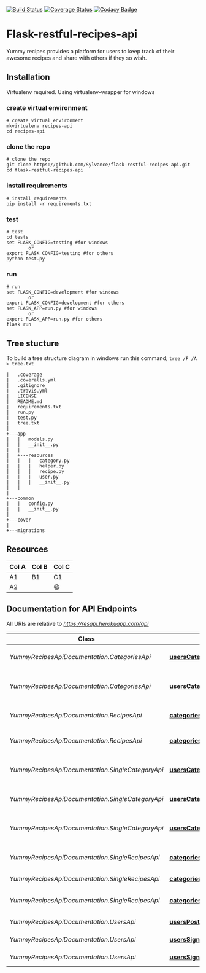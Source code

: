 [![Build Status](https://travis-ci.org/Sylvance/flask-restful-recipes-api.svg?branch=master)](https://travis-ci.org/Sylvance/flask-restful-recipes-api)
[![Coverage Status](https://coveralls.io/repos/github/Sylvance/flask-restful-recipes-api/badge.svg?branch=develop)](https://coveralls.io/github/Sylvance/flask-restful-recipes-api?branch=develop)
[![Codacy Badge](https://api.codacy.com/project/badge/Grade/f24714bd15134063aec24f1e74c9be79)](https://www.codacy.com/app/Sylvance/flask-restful-recipes-api?utm_source=github.com&amp;utm_medium=referral&amp;utm_content=Sylvance/flask-restful-recipes-api&amp;utm_campaign=Badge_Grade)

# Flask-restful-recipes-api
Yummy recipes provides a platform for users to keep track of their awesome recipes and share with others if they so wish.

## Installation

Virtualenv required. Using virtualenv-wrapper for windows

### create virtual environment
```
# create virtual environment
mkvirtualenv recipes-api
cd recipes-api
```

### clone the repo
```
# clone the repo
git clone https://github.com/Sylvance/flask-restful-recipes-api.git
cd flask-restful-recipes-api
```

### install requirements
```
# install requirements
pip install -r requirements.txt
```

### test
```
# test
cd tests
set FLASK_CONFIG=testing #for windows
		or
export FLASK_CONFIG=testing #for others
python test.py
```

### run
```
# run
set FLASK_CONFIG=development #for windows
		or
export FLASK_CONFIG=development #for others
set FLASK_APP=run.py #for windows
		or
export FLASK_APP=run.py #for others
flask run
```

## Tree stucture
To build a tree structure diagram in windows run this command;
```tree /F /A > tree.txt```

```
|   .coverage
|   .coveralls.yml
|   .gitignore
|   .travis.yml
|   LICENSE
|   README.md
|   requirements.txt
|   run.py
|   test.py
|   tree.txt
|   
+---app
|   |   models.py
|   |   __init__.py
|   |   
|   +---resources
|   |   |   category.py
|   |   |   helper.py
|   |   |   recipe.py
|   |   |   user.py
|   |   |   __init__.py
|   |   
|
+---common
|   |   config.py
|   |   __init__.py
|           
+---cover
|       
+---migrations     
```

Resources
---------

| Col A | Col B | Col C|
|---|---|---|
| A1 | B1 | C1 |
| A2 |  | :smile: |

## Documentation for API Endpoints

All URIs are relative to *https://resapi.herokuapp.com/api*

Class | Method | HTTP request | Description
------------ | ------------- | ------------- | -------------
*YummyRecipesApiDocumentation.CategoriesApi* | [**usersCategoriesByIdGet**](docs/CategoriesApi.md#usersCategoriesByIdGet) | **GET** /users/{id}/categories | List all available categories
*YummyRecipesApiDocumentation.CategoriesApi* | [**usersCategoriesByIdPost**](docs/CategoriesApi.md#usersCategoriesByIdPost) | **POST** /users/{id}/categories | Create a new category to the list.
*YummyRecipesApiDocumentation.RecipesApi* | [**categoriesRecipesByIdGet**](docs/RecipesApi.md#categoriesRecipesByIdGet) | **GET** /categories/{id}/recipes | List all available recipes
*YummyRecipesApiDocumentation.RecipesApi* | [**categoriesRecipesByIdPost**](docs/RecipesApi.md#categoriesRecipesByIdPost) | **POST** /categories/{id}/recipes | Create a new recipe to the list.
*YummyRecipesApiDocumentation.SingleCategoryApi* | [**usersCategoriesByUserIdAndCategoryIdDelete**](docs/SingleCategoryApi.md#usersCategoriesByUserIdAndCategoryIdDelete) | **DELETE** /users/{user_id}/categories/{category_id} | Remove a single category by id
*YummyRecipesApiDocumentation.SingleCategoryApi* | [**usersCategoriesByUserIdAndCategoryIdGet**](docs/SingleCategoryApi.md#usersCategoriesByUserIdAndCategoryIdGet) | **GET** /users/{user_id}/categories/{category_id} | Get a single category by id
*YummyRecipesApiDocumentation.SingleCategoryApi* | [**usersCategoriesByUserIdAndCategoryIdPost**](docs/SingleCategoryApi.md#usersCategoriesByUserIdAndCategoryIdPost) | **POST** /users/{user_id}/categories/{category_id} | Update a single category by id
*YummyRecipesApiDocumentation.SingleRecipesApi* | [**categoriesRecipesByCategoryIdAndRecipeIdDelete**](docs/SingleRecipesApi.md#categoriesRecipesByCategoryIdAndRecipeIdDelete) | **DELETE** /categories/{category_id}/recipes/{recipe_id} | Remove a single recipe by id
*YummyRecipesApiDocumentation.SingleRecipesApi* | [**categoriesRecipesByCategoryIdAndRecipeIdGet**](docs/SingleRecipesApi.md#categoriesRecipesByCategoryIdAndRecipeIdGet) | **GET** /categories/{category_id}/recipes/{recipe_id} | Get a single recipe by id
*YummyRecipesApiDocumentation.SingleRecipesApi* | [**categoriesRecipesByCategoryIdAndRecipeIdPost**](docs/SingleRecipesApi.md#categoriesRecipesByCategoryIdAndRecipeIdPost) | **POST** /categories/{category_id}/recipes/{recipe_id} | Update a single recipe by id
*YummyRecipesApiDocumentation.UsersApi* | [**usersPost**](docs/UsersApi.md#usersPost) | **POST** /users | Sign up a user
*YummyRecipesApiDocumentation.UsersApi* | [**usersSigninPost**](docs/UsersApi.md#usersSigninPost) | **POST** /users/signin | Sign in a user
*YummyRecipesApiDocumentation.UsersApi* | [**usersSignoutGet**](docs/UsersApi.md#usersSignoutGet) | **GET** /users/signout | Sign out a user
